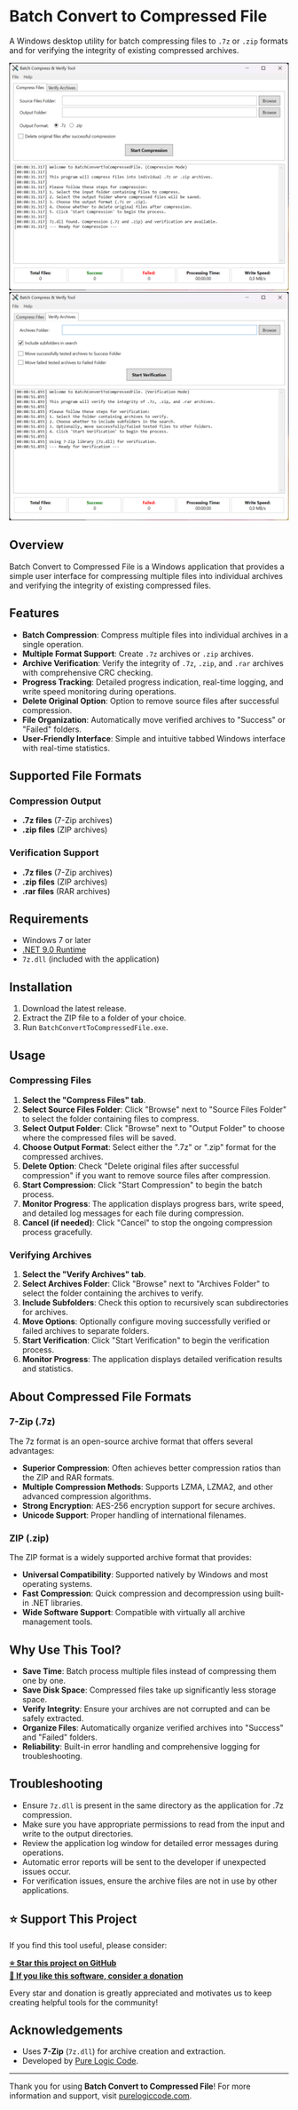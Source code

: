 # Batch Convert to Compressed File
A Windows desktop utility for batch compressing files to `.7z` or `.zip` formats and for verifying the integrity of existing compressed archives.

![Batch Convert to Compressed File](screenshot1.png)
![Batch Convert to Compressed File](screenshot2.png)

## Overview
Batch Convert to Compressed File is a Windows application that provides a simple user interface for compressing multiple files into individual archives and verifying the integrity of existing compressed files.

## Features
- **Batch Compression**: Compress multiple files into individual archives in a single operation.
- **Multiple Format Support**: Create `.7z` archives or `.zip` archives.
- **Archive Verification**: Verify the integrity of `.7z`, `.zip`, and `.rar` archives with comprehensive CRC checking.
- **Progress Tracking**: Detailed progress indication, real-time logging, and write speed monitoring during operations.
- **Delete Original Option**: Option to remove source files after successful compression.
- **File Organization**: Automatically move verified archives to "Success" or "Failed" folders.
- **User-Friendly Interface**: Simple and intuitive tabbed Windows interface with real-time statistics.

## Supported File Formats

### Compression Output
- **.7z files** (7-Zip archives)
- **.zip files** (ZIP archives)

### Verification Support
- **.7z files** (7-Zip archives)
- **.zip files** (ZIP archives)
- **.rar files** (RAR archives)

## Requirements
- Windows 7 or later
- [.NET 9.0 Runtime](https://dotnet.microsoft.com/download/dotnet/9.0)
- `7z.dll` (included with the application)

## Installation
1. Download the latest release.
2. Extract the ZIP file to a folder of your choice.
3. Run `BatchConvertToCompressedFile.exe`.

## Usage

### Compressing Files
1. **Select the "Compress Files" tab**.
2. **Select Source Files Folder**: Click "Browse" next to "Source Files Folder" to select the folder containing files to compress.
3. **Select Output Folder**: Click "Browse" next to "Output Folder" to choose where the compressed files will be saved.
4. **Choose Output Format**: Select either the ".7z" or ".zip" format for the compressed archives.
5. **Delete Option**: Check "Delete original files after successful compression" if you want to remove source files after compression.
6. **Start Compression**: Click "Start Compression" to begin the batch process.
7. **Monitor Progress**: The application displays progress bars, write speed, and detailed log messages for each file during compression.
8. **Cancel (if needed)**: Click "Cancel" to stop the ongoing compression process gracefully.

### Verifying Archives
1. **Select the "Verify Archives" tab**.
2. **Select Archives Folder**: Click "Browse" next to "Archives Folder" to select the folder containing the archives to verify.
3. **Include Subfolders**: Check this option to recursively scan subdirectories for archives.
4. **Move Options**: Optionally configure moving successfully verified or failed archives to separate folders.
5. **Start Verification**: Click "Start Verification" to begin the verification process.
6. **Monitor Progress**: The application displays detailed verification results and statistics.

## About Compressed File Formats

### 7-Zip (.7z)
The 7z format is an open-source archive format that offers several advantages:
- **Superior Compression**: Often achieves better compression ratios than the ZIP and RAR formats.
- **Multiple Compression Methods**: Supports LZMA, LZMA2, and other advanced compression algorithms.
- **Strong Encryption**: AES-256 encryption support for secure archives.
- **Unicode Support**: Proper handling of international filenames.

### ZIP (.zip)
The ZIP format is a widely supported archive format that provides:
- **Universal Compatibility**: Supported natively by Windows and most operating systems.
- **Fast Compression**: Quick compression and decompression using built-in .NET libraries.
- **Wide Software Support**: Compatible with virtually all archive management tools.

## Why Use This Tool?
- **Save Time**: Batch process multiple files instead of compressing them one by one.
- **Save Disk Space**: Compressed files take up significantly less storage space.
- **Verify Integrity**: Ensure your archives are not corrupted and can be safely extracted.
- **Organize Files**: Automatically organize verified archives into "Success" and "Failed" folders.
- **Reliability**: Built-in error handling and comprehensive logging for troubleshooting.

## Troubleshooting
- Ensure `7z.dll` is present in the same directory as the application for .7z compression.
- Make sure you have appropriate permissions to read from the input and write to the output directories.
- Review the application log window for detailed error messages during operations.
- Automatic error reports will be sent to the developer if unexpected issues occur.
- For verification issues, ensure the archive files are not in use by other applications.

## ⭐ Support This Project
If you find this tool useful, please consider:

  **[⭐ Star this project on GitHub](https://github.com/drpetersonfernandes/BatchConvertToCompressedFile)**<br>
  **[💝 If you like this software, consider a donation](https://www.purelogiccode.com/donate/)**

Every star and donation is greatly appreciated and motivates us to keep creating helpful tools for the community!

## Acknowledgements
- Uses **7-Zip** (`7z.dll`) for archive creation and extraction.
- Developed by [Pure Logic Code](https://www.purelogiccode.com).

---
Thank you for using **Batch Convert to Compressed File**! For more information and support, visit [purelogiccode.com](https://www.purelogiccode.com).